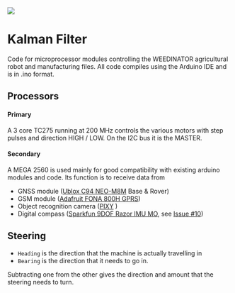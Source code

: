 <img src="https://github.com/paddygoat/Kalman-Filters/blob/master/graph20.png" />

# Kalman Filter
Code for microprocessor modules controlling the WEEDINATOR agricultural robot and manufacturing files.  All code compiles using the Arduino IDE and is in .ino format.

## Processors

#### Primary

A 3 core TC275 running at 200 MHz controls the various motors with step pulses and direction HIGH / LOW. On the I2C bus it is the MASTER.

#### Secondary

A MEGA 2560 is used mainly for good compatibility with existing arduino modules and code. Its function is to receive data from 

* GNSS module ([Ublox C94 NEO-M8M](https://www.u-blox.com/en/product/neo-m8-series) Base & Rover)
* GSM module ([Adafruit FONA 800H GPRS](https://www.adafruit.com/product/1946))
* Object recognition camera ([PIXY](http://cmucam.org/projects/cmucam5/wiki) )
* Digital compass ([Sparkfun 9DOF Razor IMU MO](https://www.sparkfun.com/products/14001), see [Issue #10](https://github.com/paddygoat/WEEDINATOR/issues/10))
  
## Steering

* `Heading` is the direction that the machine is actually travelling in
* `Bearing` is the direction that it needs to go in.

Subtracting one from the other gives the direction and amount that the steering needs to turn.
